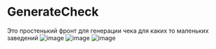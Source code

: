 # GenerateCheck
Это простенький фронт для генерации чека для каких то маленьких заведений 
![image](https://github.com/Numbone/GenerateCheck/assets/77365959/a290fccc-ae59-43f5-97c4-8b49a295655a)
![image](https://github.com/Numbone/GenerateCheck/assets/77365959/0f1beb8b-dd0d-403a-81d3-ff3bbb217863)
![image](https://github.com/Numbone/GenerateCheck/assets/77365959/ab2eb308-47aa-4647-8e9a-027f4a20214c)
